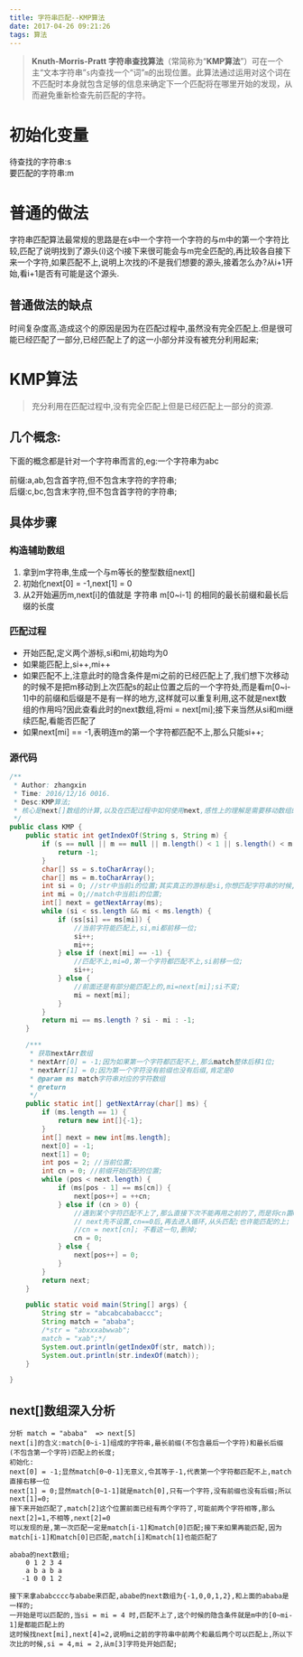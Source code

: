 ```yaml
---
title: 字符串匹配--KMP算法
date: 2017-04-26 09:21:26
tags: 算法
---
```



> **Knuth-Morris-Pratt 字符串查找算法**（常简称为“**KMP算法**”）可在一个主“文本字符串”`s`内查找一个“词”`m`的出现位置。此算法通过运用对这个词在不匹配时本身就包含足够的信息来确定下一个匹配将在哪里开始的发现，从而避免重新检查先前匹配的字符。

# 初始化变量

待查找的字符串:s    
要匹配的字符串:m    

# 普通的做法

字符串匹配算法最常规的思路是在s中一个字符一个字符的与m中的第一个字符比较,匹配了说明找到了源头(i)这个i接下来很可能会与m完全匹配的,再比较各自接下来一个字符,如果匹配不上,说明上次找的i不是我们想要的源头,接着怎么办?从i+1开始,看i+1是否有可能是这个源头.

## 普通做法的缺点

时间复杂度高,造成这个的原因是因为在匹配过程中,虽然没有完全匹配上.但是很可能已经匹配了一部分,已经匹配上了的这一小部分并没有被充分利用起来;


# KMP算法

>充分利用在匹配过程中,没有完全匹配上但是已经匹配上一部分的资源.

## 几个概念:   

下面的概念都是针对一个字符串而言的,eg:一个字符串为abc

前缀:a,ab,包含首字符,但不包含末字符的字符串;       
后缀:c,bc,包含末字符,但不包含首字符的字符串;       

## 具体步骤

### 构造辅助数组

1. 拿到m字符串,生成一个与m等长的整型数组next[]
2. 初始化next[0] = -1,next[1] = 0
3. 从2开始遍历m,next[i]的值就是 字符串 m[0~i-1] 的相同的最长前缀和最长后缀的长度



### 匹配过程
- 开始匹配,定义两个游标,si和mi,初始均为0
- 如果能匹配上,si++,mi++
- 如果匹配不上,注意此时的隐含条件是mi之前的已经匹配上了,我们想下次移动的时候不是把m移动到上次匹配s的起止位置之后的一个字符处,而是看m[0~i-1]中的前缀和后缀是不是有一样的地方,这样就可以重复利用,这不就是next数组的作用吗?因此查看此时的next数组,将mi = next[mi];接下来当然从si和mi继续匹配,看能否匹配了
- 如果next[mi] == -1,表明连m的第一个字符都匹配不上,那么只能si++;


### 源代码

```java
/**
 * Author: zhangxin
 * Time: 2016/12/16 0016.
 * Desc:KMP算法;
 * 核心是next[]数组的计算,以及在匹配过程中如何使用next,感性上的理解是需要移动数组的,但在实际的使用中时只需要修改si与mi即可;
 */
public class KMP {
    public static int getIndexOf(String s, String m) {
        if (s == null || m == null || m.length() < 1 || s.length() < m.length()) {
            return -1;
        }
        char[] ss = s.toCharArray();
        char[] ms = m.toCharArray();
        int si = 0; //str中当前i的位置;其实真正的游标是si,你想匹配字符串的时候,主标是s掌控的;
        int mi = 0;//match中当前i的位置;
        int[] next = getNextArray(ms);
        while (si < ss.length && mi < ms.length) {
            if (ss[si] == ms[mi]) {
                //当前字符能匹配上,si,mi都前移一位;
                si++;
                mi++;
            } else if (next[mi] == -1) {
                //匹配不上,mi=0,第一个字符都匹配不上,si前移一位;
                si++;
            } else {
                //前面还是有部分能匹配上的,mi=next[mi];si不变;
                mi = next[mi];
            }
        }
        return mi == ms.length ? si - mi : -1;
    }

    /***
     * 获取nextArr数组
     * nextArr[0] = -1;因为如果第一个字符都匹配不上,那么match整体后移1位;
     * nextArr[1] = 0;因为第一个字符没有前缀也没有后缀,肯定是0
     * @param ms match字符串对应的字符数组
     * @return
     */
    public static int[] getNextArray(char[] ms) {
        if (ms.length == 1) {
            return new int[]{-1};
        }
        int[] next = new int[ms.length];
        next[0] = -1;
        next[1] = 0;
        int pos = 2; //当前位置;
        int cn = 0; //前缀开始匹配的位置;
        while (pos < next.length) {
            if (ms[pos - 1] == ms[cn]) {
                next[pos++] = ++cn;
            } else if (cn > 0) {
                //遇到某个字符匹配不上了,那么直接下次不能再用之前的了,而是将cn置0
                // next先不设置,cn==0后,再去进入循环,从头匹配;也许能匹配的上;
                //cn = next[cn]; 不看这一句,删掉;
                cn = 0;
            } else {
                next[pos++] = 0;
            }
        }
        return next;
    }

    public static void main(String[] args) {
        String str = "abcabcababaccc";
        String match = "ababa";
        /*str = "abxxxabwwab";
        match = "xab";*/
        System.out.println(getIndexOf(str, match));
        System.out.println(str.indexOf(match));
    }

}
```


## next[]数组深入分析

```
分析 match = "ababa"  => next[5]
next[i]的含义:match[0~i-1]组成的字符串,最长前缀(不包含最后一个字符)和最长后缀(不包含第一个字符)匹配上的长度;
初始化:
next[0] = -1;显然match[0~0-1]无意义,令其等于-1,代表第一个字符都匹配不上,match直接右移一位
next[1] = 0;显然match[0~1-1]就是match[0],只有一个字符,没有前缀也没有后缀;所以next[1]=0;
接下来开始匹配了,match[2]这个位置前面已经有两个字符了,可能前两个字符相等,那么next[2]=1,不相等,next[2]=0
可以发现的是,第一次匹配一定是match[i-1]和match[0]匹配;接下来如果再能匹配,因为match[i-1]和match[0]已匹配,match[i]和match[1]也能匹配了

ababa的next数组;
    0 1 2 3 4
    a b a b a
   -1 0 0 1 2

接下来拿ababcccc与ababe来匹配,ababe的next数组为{-1,0,0,1,2},和上面的ababa是一样的;
一开始是可以匹配的,当si = mi = 4 时,匹配不上了,这个时候的隐含条件就是m中的[0~mi-1]是都能匹配上的
这时候找next[mi],next[4]=2,说明mi之前的字符串中前两个和最后两个可以匹配上,所以下次比的时候,si = 4,mi = 2,从m[3]字符处开始匹配;
```